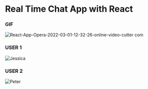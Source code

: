 # Real Time Chat App with React

### GIF
![React-App-Opera-2022-03-01-12-32-26-_online-video-cutter com_](https://user-images.githubusercontent.com/91543268/156178150-875a4ec1-0d3e-4cfa-853c-2d69a831e51b.gif)

### USER 1
![Jessica](https://user-images.githubusercontent.com/91543268/156176581-756c55e4-2c67-4f19-8901-678cfbcc653e.png)
### USER 2
![Peter](https://user-images.githubusercontent.com/91543268/156176592-144ad933-01e9-4a5c-bea0-94e096f69c3c.png)

